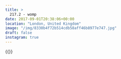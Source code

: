 ```yaml
---
title: >
  217.2 - womp
date: 2017-09-01T20:38:06+00:00
location: "London, United Kingdom"
image: "/img/8330b4f72b514cdb58aff46b8977e747.jpg"
draft: false
instagram: true
---
```


{{<photo src="/img/8330b4f72b514cdb58aff46b8977e747.jpg">}}
